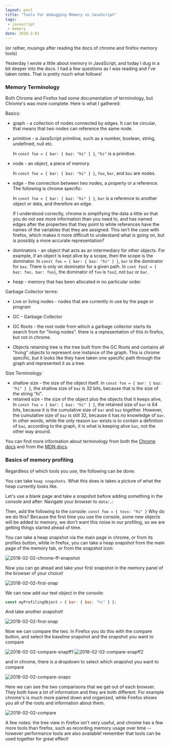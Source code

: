 ```yaml
---
layout: post
title: "Tools for debugging Memory in JavaScript"
tags:
 - javascript
 - memory
date: 2018-2-01
---
```


(or rather, musings after reading the docs of chrome and firefox memory tools)

Yesterday I wrote a little about memory in JavaScript, and today I dug in a bit deeper into the docs. I had a few questions as I was reading and I've taken notes. That is pretty much what follows!


### Memory Terminology

Both Chrome and Firefox had some documentation of terminology, but Chrome's was more complete. Here
is what I gathered:

Basics:

* graph - a collection of nodes connected by edges. It can be circular, that means that two nodes
  can reference the same node.

* primitive - a JavaScript primitive, such as a number, boolean, string, undefined, null etc.

  In `const foo = { bar: { baz: "hi" } }`, `"hi"` is a primitive.

* node - an object, a piece of memory.

  In `const foo = { bar: { baz: "hi" } }`, `foo`, `bar`, and `baz` are nodes.

* edge - the connection between two nodes, a property or a reference. The following is chrome
  specific:

  In `const foo = { bar: { baz: "hi" } }`, `bar` is a reference to another object or data, and therefore an edge.

  If I understood correctly, chrome is simplifying the data a little so that you do not see more information than you need to,
  and has named edges after the properties that they point to while references have the names of the
  variables that they are assigned. This isn't the case with firefox, which makes it more difficult
  to understand what is going on, but is possibly a more accurate representation?

* dominators - an object that acts as an intermediary for other objects. For example, if an object
  is kept alive by a scope, then the scope is the dominator. In `const foo = { bar: { baz: "hi" } }`, `bar` is the dominator for `baz`. There is only on dominator for a given path. In `cont foo2 = { baz: foo, bar: foo}`, the dominator of `foo` is `foo2`, not `baz` or `bar`.

* heap - memory that has been allocated in no particular order.

Garbage Collector terms:

* Live or living nodes - nodes that are currently in use by the page or program
* GC - Garbage Collector
* GC Roots - the root node from which a garbage collector starts its search from for "living nodes".
  there is a representation of this in firefox, but not in chrome.

* Objects retaining tree is the tree built from the GC Roots and contains all "living" objects to
  represent one instance of the graph. This is chrome specific, but it looks like they have taken
  one specific path through the graph and represented it as a tree.

Size Terminology:

* shallow size - the size of the object itself. In `const foo = { bar: { baz: "hi" } }`, the shallow
  size of `baz` is 32 bits, because that is the size of the string "hi".
* retained size - the size of the object plus the objects that it keeps alive, In `const foo = { bar: { baz: "hi" } }`, the retained size of `bar` is 64 bits, because it is the cumulative size of `bar` and `baz` together. However, the cumulative size of `baz` is still 32, because it has no knowledge of `bar`. In other words, while the only reason `bar` exists is to contain a definition of `baz`, according to the graph, it is what is keeping alive `baz`, not the other way around.

You can find more information about terminology from both the [Chrome
docs](https://developers.google.com/web/tools/chrome-devtools/memory-problems/memory-101) and from
the [MDN docs](https://developer.mozilla.org/en-US/docs/Tools/Memory/Dominators).

### Basics of memory profiling

Regardless of which tools you use, the following can be done:

You can take `heap snapshots`. What this does is takes a picture of what the heap currently looks
like.

Let's use a blank page and take a snapshot before adding something in the console and after:
Navigate your browser to `data:,`:

Then, add the following to the console: `const foo = { toss: "hi" }`
Why do we do this? Because the first time you use the console, some new objects will be added to
memory, we don't want this noise in our profiling, so we are getting things started ahead of time.

You can take a heap snapshot via the main page in chrome, or from its profiles button,
while in firefox, you can take a heap snapshot from the main page of the memory tab, or from the snapshot
icon:

![2018-02-02-chrome-ff-snapshot](./images/2018-02-02-ff-and-chrome.png)


Now you can go ahead and take your first snapshot in the memory panel of the browser of your choice!

![2018-02-02-first-snap](./images/2018-02-02-ff-and-chrome-first-snap.png)

We can now add our test object in the console:

```javascript
const myProfilingObject = { bar: { baz: "hi" } };
```
And take another snapshot!

![2018-02-02-first-snap](./images/2018-02-02-ff-and-chrome-second-snap.png)

Now we can compare the two. In Firefox you do this with the compare
button, and select the baseline snapshot and the snapshot you want to compare

![2018-02-02-compare-snapff1](./images/2018-02-02-ff-compare-1.png)
![2018-02-02-compare-snapff2](./images/2018-02-02-ff-compare-2.png)


and in chrome, there is a dropdown to select which snapshot you want to compare

![2018-02-02-compare-snapc](./images/2018-02-02-chrome-compare-snap.png)

Here we can see the two comparisons that we get out of each browser. They both have a lot of
information and they are both different. For example chrome's is much more paired down and
organized, while Firefox shows you all of the roots and information about them.

![2018-02-02-compare](./images/2018-02-02-compare-both.png)

A few notes: the tree view in firefox isn't very useful, and chrome has a few more tools than
firefox, such as recording memory usage over time -- however performance tools are also available!
remember that tools can be used together for great effect!
